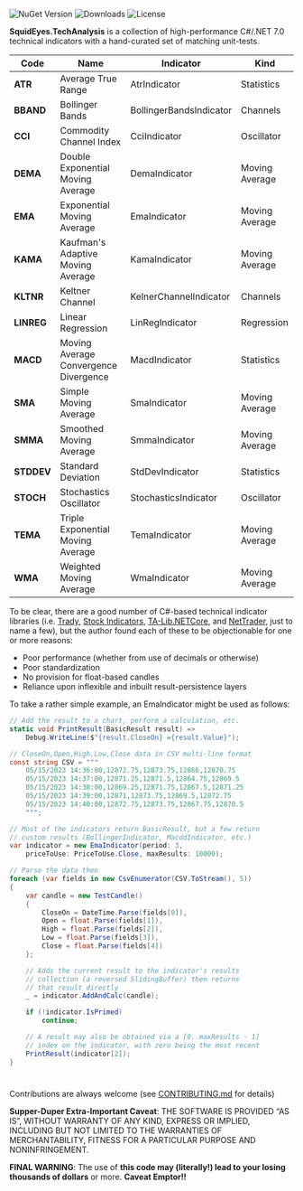 ![NuGet Version](https://img.shields.io/nuget/v/SquidEyes.TechAnalysis)
![Downloads](https://img.shields.io/nuget/dt/squideyes.techanalysis)
![License](https://img.shields.io/github/license/squideyes/TechAnalysis)

**SquidEyes.TechAnalysis** is a collection of high-performance C#/.NET 7.0 technical indicators with a hand-curated set of matching unit-tests.

|Code|Name|Indicator|Kind|
|---|---|---|---|
|**ATR**|Average True Range|AtrIndicator|Statistics|
|**BBAND**|Bollinger Bands|BollingerBandsIndicator|Channels|
|**CCI**|Commodity Channel Index|CciIndicator|Oscillator|
|**DEMA**|Double Exponential Moving Average|DemaIndicator|Moving Average|
|**EMA**|Exponential Moving Average|EmaIndicator|Moving Average|
|**KAMA**|Kaufman's Adaptive Moving Average|KamaIndicator|Moving Average|
|**KLTNR**|Keltner Channel|KelnerChannelIndicator|Channels|
|**LINREG**|Linear Regression|LinRegIndicator|Regression|
|**MACD**|Moving Average Convergence Divergence|MacdIndicator|Statistics|
|**SMA**|Simple Moving Average|SmaIndicator|Moving Average|
|**SMMA**|Smoothed Moving Average|SmmaIndicator|Moving Average|
|**STDDEV**|Standard Deviation|StdDevIndicator|Statistics|
|**STOCH**|Stochastics Oscillator|StochasticsIndicator|Oscillator|
|**TEMA**|Triple Exponential Moving Average|TemaIndicator|Moving Average|
|**WMA**|Weighted Moving Average|WmaIndicator|Moving Average|

To be clear, there are a good number of C#-based technical indicator libraries (i.e. [Trady](https://github.com/karlwancl/Trady), [Stock Indicators](https://github.com/DaveSkender/Stock.Indicators), [TA-Lib.NETCore](https://github.com/hmG3/TA-Lib.NETCore), and [NetTrader]( https://github.com/anilca/NetTrader.Indicator), just to name a few), but the author found each of these to be objectionable for one or more reasons:

* Poor performance (whether from use of decimals or otherwise)
* Poor standardization 
* No provision for float-based candles
* Reliance upon inflexible and inbuilt result-persistence layers

To take a rather simple example, an EmaIndicator might be used as follows:

```csharp
// Add the result to a chart, perform a calculation, etc.
static void PrintResult(BasicResult result) =>
    Debug.WriteLine($"{result.CloseOn} ={result.Value}");

// CloseOn,Open,High,Low,Close data in CSV multi-line format
const string CSV = """
    05/15/2023 14:36:00,12872.75,12873.75,12866,12870.75
    05/15/2023 14:37:00,12871.25,12871.5,12864.75,12869.5
    05/15/2023 14:38:00,12869.25,12871.75,12867.5,12871.25
    05/15/2023 14:39:00,12871,12873.75,12869.5,12872.75
    05/15/2023 14:40:00,12872.75,12873.75,12867.75,12870.5 
    """;

// Most of the indicators return BasicResult, but a few return
// custom results (BollingerIndicator, MacddIndicator, etc.)
var indicator = new EmaIndicator(period: 3,
    priceToUse: PriceToUse.Close, maxResults: 10000);

// Parse the data then 
foreach (var fields in new CsvEnumerator(CSV.ToStream(), 5))
{
    var candle = new TestCandle()
    {
        CloseOn = DateTime.Parse(fields[0]),
        Open = float.Parse(fields[1]),
        High = float.Parse(fields[2]),
        Low = float.Parse(fields[3]),
        Close = float.Parse(fields[4])
    };

    // Adds the current result to the indicator's results
    // collection (a reversed SlidingBuffer) then returns 
    // that result directly
    _ = indicator.AddAndCalc(candle);

    if (!indicator.IsPrimed)
        continue;

    // A result may also be obtained via a [0..maxResults - 1]
    // index on the indicator, with zero being the most recent
    PrintResult(indicator[2]);
}
```

#
Contributions are always welcome (see [CONTRIBUTING.md](https://github.com/squideyes/TechAnalysis/blob/master/CONTRIBUTING.md) for details)

**Supper-Duper Extra-Important Caveat**:  THE SOFTWARE IS PROVIDED “AS IS”, WITHOUT WARRANTY OF ANY KIND, EXPRESS OR IMPLIED, INCLUDING BUT NOT LIMITED TO THE WARRANTIES OF MERCHANTABILITY, FITNESS FOR A PARTICULAR PURPOSE AND NONINFRINGEMENT.

**FINAL WARNING**: The use of **this code may (literally!) lead to your losing thousands of dollars** or more.  **Caveat Emptor!!**



